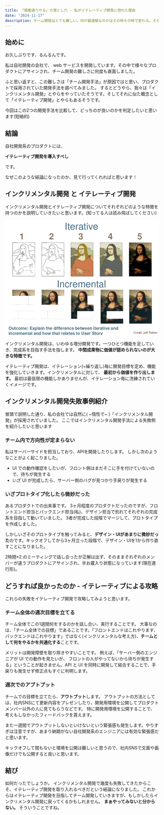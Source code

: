 ```yaml
---
title: 「順番通りやる」の落とし穴 - 私がイテレーティブ開発に惚れた理由
date: "2024-11-17"
description: チーム開発はとても難しい。何が最適解なのかはその時その時で変わる。その最適解になり得るチーム開発手法を紹介します。
---
```



## 始めに
お久しぶりです、るんるんです。

私は自社開発の会社で、 web サービスを開発しています。その中で様々なプロダクトにアサインされ、チーム開発の難しさに何度も直面しました。

ふと思い返すと、この難しさは「チーム開発手法」が原因ではと思い、プロダクトで採用されていた開発手法を調べてみました。
するとどうやら、我々は「インクリメンタル開発」とやらをやっていたそうです。そしてそれに似た概念として「イテレーティブ開発」とやらもあるそうです。

今回はこの2つの開発手法を比較して、どっちのが良いのかを判定したいと思います(短絡的)

## 結論
自社開発系のプロダクトには、

**イテレーティブ開発を導入すべし**

です。

なぜこのような結論になったのか、見て行ってくれればと思います！

## インクリメンタル開発 と イテレーティブ開発

インクリメンタル開発とイテレーティブ開発についてそれぞれどのような特徴を持つのかを説明していきたいと思います。(知ってる人は読み飛ばしてください)

![incremental-iterative.png](../../../src/images/content/blog/incremental-iterative.png)

インクリメンタル開発は、いわゆる増分開発です。一つひとつ機能を足していき、完成系を目指す手法を指します。
**中間成果物に価値が認められないのが大きな特徴です。**

イテレーティブ開発は、イテレーション(=繰り返し)毎に開発目標を定め、機能を強化していきます。インクリメンタルに対して、 **最初から価値を作り出します。** 最初は最低限の機能しかありませんが、イテレーション毎に洗練されていくイメージです。


## インクリメンタル開発失敗事例紹介
冒頭で説明した通り、私の会社では自然に( ~惰性で~ )「インクリメンタル開発」が採用されていました。
ここではインクリメンタル開発手法による失敗例を紹介したいと思います

### チーム内で方向性が定まらない
私はサーバーサイドを担当しており、APIを開発したりします。
しかし次のようなことがよく起こりました。

- UI での動作確認をしたいが、フロント側はまだそこに手を付けていないので、待ちが発生する
- いざ UI が完成したら、サーバー側のバグが見つかり手戻りが発生する


### いざプロトタイプ化したら微妙だった
あるプロダクトでの出来事です。
3ヶ月程度のプロダクトだったのですが、フロントエンド担当とバックエンド担当(私)、デザイン担当で別れてそれぞれの完成系を目指して動いていました。
3者が完成した段階でマージして、プロトタイプを作成しました。

しかしいざそのプロトタイプを触ってみると、**デザイン・UIがあまりに微妙だった**のです。キックオフしてから3ヶ月立った段階で、デザイン・UIを1から作り直すことになりました。

2時間*2 のミーティングで話し合ったが正解は出ず、そのままそれぞれのメンバーが違うプロダクトにアサインされ、半お蔵入り状態になっています(現在進行形)。


## どうすれば良かったのか - イテレーティブによる攻略
これらの失敗をイテレーティブ開発で攻略してみようと思います。

### チーム全体の週次目標を立てる
チーム全体でこの1週間何をするのかを話し合い、実行することです。
大事なのは、「チーム全体での目標」であることです。「フロントエンドはこれやります、バックエンドはこれやります」ではなく(インクリメンタルな考え方)、**チームとして何をやるかを共通化する**ことです。

メリットは開発障壁を取り除きやすいことです。
例えば、「サーバー側のエンジニアが UI での動作を見たいが、 フロントの人がやってないから待ちが発生する」ということが起きません。API と UI を同時に開発して結合することで、手戻りも発生せず修正点もすぐに判明します。


### 週次でのアプトプット
チームでの目標を立てたら、**アウトプット**します。
アウトプットの方法としては、社内SNSにて更新内容をプレゼンしたり、開発用環境を公開してプロダクトメンバー以外の人に見てもらうなどです。
特に開発用環境を公開することで、考えもしなかったフィードバックを貰えます。

また一週間でアウトプットしないといけないという緊張感も発生します。やりすぎは注意ですが、あまり納期がない自社開発系のエンジニアには有効な緊張感だと思います。

キックオフして間もないと環境を公開は難しいと思うので、社内SNSで文面や画像だけでも公開すると良いと思います。

## 結び
如何だったでしょうか。
インクリメンタル開発で幾度も失敗してきたからこそ、イテレーティブ開発を取り入れるべきだという結論になりました。
これからはイテレーティブ開発を目指してチーム開発していきますが、もしかしたらインクリメンタル開発に戻ってくるかもしれません。
**まぁやってみないと分からない。** そういうことですね。
